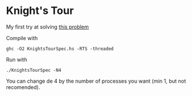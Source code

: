 Knight's Tour
=============

My first try at solving [this problem](http://en.wikipedia.org/wiki/Knight's_tour) 


Compile with

    ghc -O2 KnightsTourSpec.hs -RTS -threaded

Run with

    ./KnightsTourSpec -N4

You can change de 4 by the number of processes you want (min 1, but not recomended).
